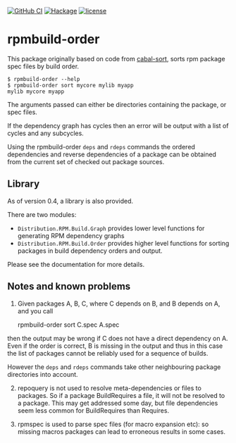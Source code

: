 [![GitHub CI](https://github.com/juhp/rpmbuild-order/workflows/build/badge.svg)](https://github.com/juhp/rpmbuild-order/actions)
[![Hackage](http://img.shields.io/hackage/v/rpmbuild-order.png)](http://hackage.haskell.org/package/rpmbuild-order)
[![license](https://img.shields.io/badge/license-BSD-brightgreen.svg)](https://opensource.org/licenses/BSD-3-Clause)

# rpmbuild-order

This package originally based on code from [cabal-sort](http://hackage.haskell.org/package/cabal-sort), sorts rpm package spec files by build order.

    $ rpmbuild-order --help
    $ rpmbuild-order sort mycore mylib myapp
    mylib mycore myapp

The arguments passed can either be directories containing the package, or spec files.

If the dependency graph has cycles then an error will be output with
a list of cycles and any subcycles.

Using the rpmbuild-order `deps` and `rdeps` commands the ordered
dependencies and reverse dependencies of a package can be obtained
from the current set of checked out package sources.

## Library
As of version 0.4, a library is also provided.

There are two modules:

- `Distribution.RPM.Build.Graph` provides lower level functions for generating
  RPM dependency graphs
- `Distribution.RPM.Build.Order` provides higher level functions for
  sorting packages in build dependency orders and output.

Please see the documentation for more details.

## Notes and known problems
1. Given packages A, B, C, where C depends on B, and B depends on A,
and you call

    rpmbuild-order sort C.spec A.spec

then the output may be wrong if C does not have a direct dependency on A.
Even if the order is correct, B is missing in the output
and thus in this case the list of packages cannot be reliably used
for a sequence of builds.

However the `deps` and `rdeps` commands take
other neighbouring package directories into account.

2. repoquery is not used to resolve meta-dependencies or files to packages.
So if a package BuildRequires a file, it will not be resolved to a package.
This may get addressed some day, but file dependencies seem less common for
BuildRequires than Requires.

3. rpmspec is used to parse spec files (for macro expansion etc):
so missing macros packages can lead to erroneous results in some cases.
